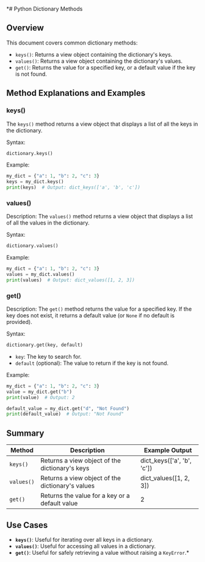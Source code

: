 *# Python Dictionary Methods

## Overview

This document covers common dictionary methods:
- `keys()`: Returns a view object containing the dictionary's keys.
- `values()`: Returns a view object containing the dictionary's values.
- `get()`: Returns the value for a specified key, or a default value if the key is not found.

## Method Explanations and Examples

### keys()
The `keys()` method returns a view object that displays a list of all the keys in the dictionary.

Syntax:
```python
dictionary.keys()
```

Example:
```python
my_dict = {"a": 1, "b": 2, "c": 3}
keys = my_dict.keys()
print(keys)  # Output: dict_keys(['a', 'b', 'c'])
```

### values()

Description:
The `values()` method returns a view object that displays a list of all the values in the dictionary.

Syntax:
```python
dictionary.values()
```

Example:
```python
my_dict = {"a": 1, "b": 2, "c": 3}
values = my_dict.values()
print(values)  # Output: dict_values([1, 2, 3])
```

### get()

Description:
The `get()` method returns the value for a specified key. If the key does not exist, it returns a default value (or `None` if no default is provided).

Syntax:
```python
dictionary.get(key, default)
```

- `key`: The key to search for.
- `default` (optional): The value to return if the key is not found.

Example:
```python
my_dict = {"a": 1, "b": 2, "c": 3}
value = my_dict.get("b")
print(value)  # Output: 2

default_value = my_dict.get("d", "Not Found")
print(default_value)  # Output: "Not Found"
```

## Summary

| **Method** | **Description**                                   | **Example Output**         |
| ---------- | ------------------------------------------------- | -------------------------- |
| `keys()`   | Returns a view object of the dictionary's keys    | dict_keys(['a', 'b', 'c']) |
| `values()` | Returns a view object of the dictionary's values  | dict_values([1, 2, 3])     |
| `get()`    | Returns the value for a key or a default value    | 2                          |

## Use Cases

- **`keys()`**: Useful for iterating over all keys in a dictionary.
- **`values()`**: Useful for accessing all values in a dictionary.
- **`get()`**: Useful for safely retrieving a value without raising a `KeyError`.*